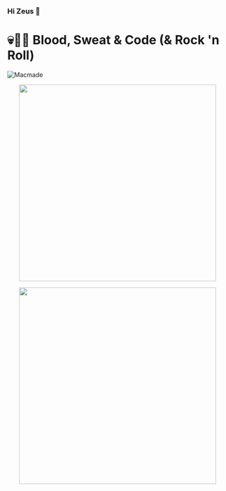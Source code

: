 ### Hi Zeus 👋

<!--
**nicolastinkl/nicolastinkl** is a ✨ _special_ ✨ repository because its `README.md` (this file) appears on your GitHub profile.

Here are some ideas to get you started:

- 🔭 I’m currently working on ...
- 🌱 I’m currently learning ...
- 👯 I’m looking to collaborate on ...
- 🤔 I’m looking for help with ...
- 💬 Ask me about ...
- 📫 How to reach me: ...
- 😄 Pronouns: ...
- ⚡ Fun fact: ...
-->


# 💀🦄🤖 Blood, Sweat & Code (& Rock 'n Roll)

![Macmade](nyan-cat.gif "Macmade")

<p align="center">
	<img width="450em" src="https://github-readme-stats.vercel.app/api?username=nicolastinkl&show_icons=true&include_all_commits=true&count_private=true&hide_border=false&theme=dracula" />
</p>

<p align="center">
	<img width="450em" src="https://github-readme-streak-stats.herokuapp.com/?user=nicolastinkl&include_all_commits=true&hide_border=false&theme=dracula" />
</p>
 
